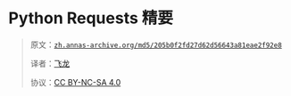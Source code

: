 # Python Requests 精要

> 原文：[`zh.annas-archive.org/md5/205b0f2fd27d62d56643a81eae2f92e8`](https://zh.annas-archive.org/md5/205b0f2fd27d62d56643a81eae2f92e8)
> 
> 译者：[飞龙](https://github.com/wizardforcel)
> 
> 协议：[CC BY-NC-SA 4.0](http://creativecommons.org/licenses/by-nc-sa/4.0/)
